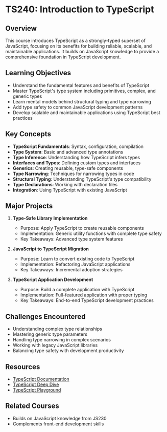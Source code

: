 # TS240: Introduction to TypeScript

## Overview
This course introduces TypeScript as a strongly-typed superset of JavaScript, focusing on its benefits for building reliable, scalable, and maintainable applications. It builds on JavaScript knowledge to provide a comprehensive foundation in TypeScript development.

## Learning Objectives
- Understand the fundamental features and benefits of TypeScript
- Master TypeScript's type system including primitives, complex, and generic types
- Learn mental models behind structural typing and type narrowing
- Add type safety to common JavaScript development patterns
- Develop scalable and maintainable applications using TypeScript best practices

## Key Concepts
- **TypeScript Fundamentals**: Syntax, configuration, compilation
- **Type System**: Basic and advanced type annotations
- **Type Inference**: Understanding how TypeScript infers types
- **Interfaces and Types**: Defining custom types and interfaces
- **Generics**: Creating reusable, type-safe components
- **Type Narrowing**: Techniques for narrowing types in code
- **Structural Typing**: Understanding TypeScript's type compatibility
- **Type Declarations**: Working with declaration files
- **Integration**: Using TypeScript with existing JavaScript

## Major Projects
1. **Type-Safe Library Implementation**
   - Purpose: Apply TypeScript to create reusable components
   - Implementation: Generic utility functions with complete type safety
   - Key Takeaways: Advanced type system features

2. **JavaScript to TypeScript Migration**
   - Purpose: Learn to convert existing code to TypeScript
   - Implementation: Refactoring JavaScript applications
   - Key Takeaways: Incremental adoption strategies

3. **TypeScript Application Development**
   - Purpose: Build a complete application with TypeScript
   - Implementation: Full-featured application with proper typing
   - Key Takeaways: End-to-end TypeScript development practices

## Challenges Encountered
- Understanding complex type relationships
- Mastering generic type parameters
- Handling type narrowing in complex scenarios
- Working with legacy JavaScript libraries
- Balancing type safety with development productivity

## Resources
- [TypeScript Documentation](https://www.typescriptlang.org/docs/)
- [TypeScript Deep Dive](https://basarat.gitbook.io/typescript/)
- [TypeScript Playground](https://www.typescriptlang.org/play)

## Related Courses
- Builds on JavaScript knowledge from JS230
- Complements front-end development skills
